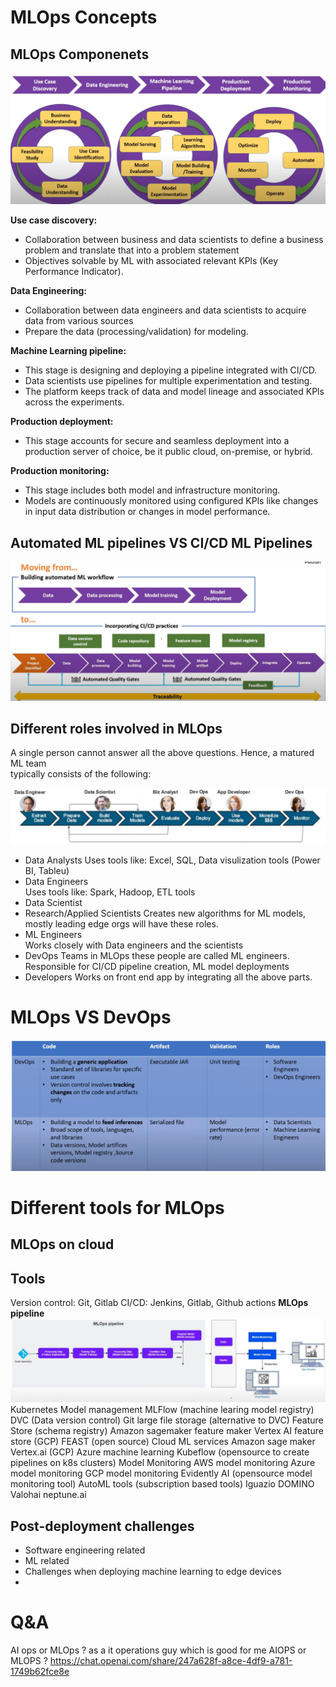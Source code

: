 # MLOps Concepts

## MLOps Componenets
![](Pasted%20image%2020230825193405.png)

**Use case discovery:**
- Collaboration between business and data scientists to define a business problem and translate that into a problem statement
- Objectives solvable by ML with associated relevant KPls (Key Performance Indicator).

**Data Engineering:**
- Collaboration between data engineers and data scientists to acquire data from various sources
- Prepare the data (processing/validation) for modeling.

**Machine Learning pipeline:**
- This stage is designing and deploying a pipeline integrated with CI/CD.
- Data scientists use pipelines for multiple experimentation and testing.
- The platform keeps track of data and model lineage and associated KPls across the experiments.

**Production deployment:**
- This stage accounts for secure and seamless deployment into a production server of choice, be it public cloud, on-premise, or hybrid.

**Production monitoring:**
- This stage includes both model and infrastructure monitoring.
- Models are continuously monitored using configured KPls like changes in input data distribution or changes in model performance.

## Automated ML pipelines VS CI/CD ML Pipelines
![](Pasted%20image%2020230825195143.png)

## Different roles involved in MLOps
A single person cannot answer all the above questions. Hence, a matured ML team   
typically consists of the following:

![](Pasted%20image%2020230825201544.png)
- Data Analysts 
   Uses tools like: Excel, SQL, Data visulization tools (Power BI, Tableu) 
- Data Engineers   
   Uses tools like: Spark, Hadoop, ETL tools
- Data Scientist   
- Research/Applied Scientists
   Creates new algorithms for ML models, mostly leading edge orgs will have these roles.
- ML Engineers   
   Works closely with Data engineers and the scientists
- DevOps Teams
   in MLOps these people are called ML engineers.
   Responsible for CI/CD pipeline creation, ML model deployments
- Developers
   Works on front end app by integrating all the above parts.

# MLOps VS DevOps
![](Pasted%20image%2020230825202654.png)

# Different tools for MLOps

## MLOps on cloud

## Tools
Version control: Git, Gitlab
CI/CD: Jenkins, Gitlab, Github actions
**MLOps pipeline**
![](Pasted%20image%2020230825203749.png)
Kubernetes
Model management
	MLFlow (machine learing model registry)
	DVC (Data version control)
	Git large file storage (alternative to DVC)
Feature Store (schema registry)
   Amazon sagemaker feature maker
   Vertex AI feature store (GCP)
   FEAST (open source)
Cloud ML services
  Amazon sage maker
  Vertex.ai (GCP)
  Azure machine learning
  Kubeflow (opensource to create pipelines on k8s clusters)
Model Monitoring
	AWS model monitoring
	Azure model monitoring
	GCP model monitoring
	Evidently AI (opensource model monitoring tool)
AutoML tools (subscription based tools)
   Iguazio
   DOMINO
   Valohai
   neptune.ai
## Post-deployment challenges
- Software engineering related
- ML related
- Challenges when deploying machine learning to edge devices
- 

# Q&A
AI ops or MLOps ?
  as a it operations guy which is good for me AIOPS or MLOPS ?
  https://chat.openai.com/share/247a628f-a8ce-4df9-a781-1749b62fce8e

 
